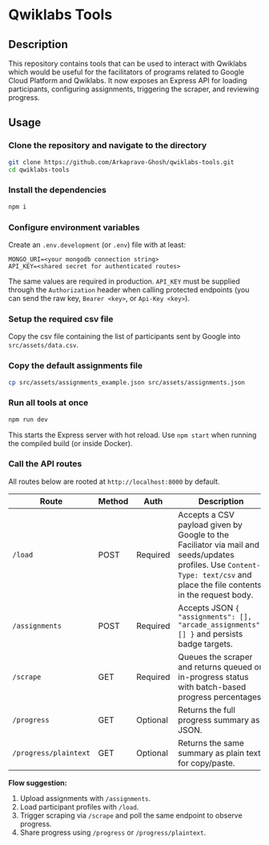 # Qwiklabs Tools

## Description

This repository contains tools that can be used to interact with Qwiklabs which would be useful for the facilitators of programs related to Google Cloud Platform and Qwiklabs. It now exposes an Express API for loading participants, configuring assignments, triggering the scraper, and reviewing progress.

## Usage

### Clone the repository and navigate to the directory

```bash
git clone https://github.com/Arkapravo-Ghosh/qwiklabs-tools.git
cd qwiklabs-tools
```

### Install the dependencies

```bash
npm i
```

### Configure environment variables

Create an `.env.development` (or `.env`) file with at least:

```
MONGO_URI=<your mongodb connection string>
API_KEY=<shared secret for authenticated routes>
```

The same values are required in production. `API_KEY` must be supplied through the `Authorization` header when calling protected endpoints (you can send the raw key, `Bearer <key>`, or `Api-Key <key>`).

### Setup the required csv file

Copy the csv file containing the list of participants sent by Google into `src/assets/data.csv`.

### Copy the default assignments file

```bash
cp src/assets/assignments_example.json src/assets/assignments.json
```

### Run all tools at once

```bash
npm run dev
```

This starts the Express server with hot reload. Use `npm start` when running the compiled build (or inside Docker).

### Call the API routes

All routes below are rooted at `http://localhost:8000` by default.

| Route | Method | Auth | Description |
| --- | --- | --- | --- |
| `/load` | POST | Required | Accepts a CSV payload given by Google to the Faciliator via mail and seeds/updates profiles. Use `Content-Type: text/csv` and place the file contents in the request body. |
| `/assignments` | POST | Required | Accepts JSON `{ "assignments": [], "arcade_assignments": [] }` and persists badge targets. |
| `/scrape` | GET | Required | Queues the scraper and returns queued or in-progress status with batch-based progress percentages. |
| `/progress` | GET | Optional | Returns the full progress summary as JSON. |
| `/progress/plaintext` | GET | Optional | Returns the same summary as plain text for copy/paste.

**Flow suggestion:**
1. Upload assignments with `/assignments`.
2. Load participant profiles with `/load`.
3. Trigger scraping via `/scrape` and poll the same endpoint to observe progress.
4. Share progress using `/progress` or `/progress/plaintext`.
